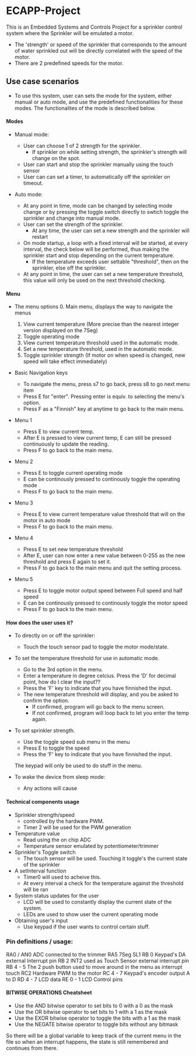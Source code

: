 # ECAPP-Project
This is an Embedded Systems and Controls Project for a sprinkler control system where the Sprinkler will be emulated a motor.
- The 'strength' or speed of the sprinkler that corresponds to the amount of water sprinkled out will be directly correlated with the speed of the motor.
- There are 2 predefined speeds for the motor.


## Use case scenarios
- To use this system, user can sets the mode for the system, either manual or auto mode, and use the predefined functionalities for these modes. The functionalites of the mode is described below.


#### Modes
- Manual mode:
	- User can choose 1 of 2 strength for the sprinkler.
		- If sprinkler on while setting strength, the sprinkler's strength will change on the spot.
	- User can start and stop the sprinkler manually using the touch sensor
	- User can can set a timer, to automatically off the sprinkler on timeout.

- Auto mode:
	- At any point in time, mode can be changed by selecting mode change or by pressing the toggle switch directly to swtich toggle the sprinkler and change into manual mode.
	- User can set the strength of the sprinkler.
		- At any time, the user can set a new strength and the sprinkler will restart
	- On mode startup, a loop with a fixed interval will be started, at every interval, the check below will be performed, thus making the sprinkler start and stop depending on the current temperature.
		- If the temperature exceeds user settable "threshold", then on the sprinkler, else off the sprinkler.
	- At any point in time, the user can set a new temperature threshold, this value will only be used on the next threshold checking.


#### Menu
- The menu options
	0.	Main menu, displays the way to navigate the menus
	1.	View current temperature (More precise than the nearest integer version displayed on the 7Seg)
	2.	Toggle operating mode
	3.	View current temperature threshold used in the automatic mode.
	4.	Set a new temperature threshold, used in the automatic mode.
	5.	Toggle sprinkler strength (If motor on when speed is changed, new speed will take effect immediately)

- Basic Navigation keys
	- To navigate the menu, press s7 to go back, press s8 to go next menu item
	- Press E for "enter". Pressing enter is equiv. to selecting the menu's option.
	- Press F as a "Finnish" key at anytime to go back to the main menu.

- Menu 1
	- Press E to view current temp.
	- After E is pressed to view current temp, E can still be pressed continuously to update the reading.
	- Press F to go back to the main menu.
- Menu 2
	- Press E to toggle current operating mode
	- E can be continously pressed to continously toggle the operating mode
	- Press F to go back to the main menu.
- Menu 3
	- Press E to view current temperature value threshold that will on the motor in auto mode
	- Press F to go back to the main menu.
- Menu 4
	- Press E to set new temperature threshold
	- After E, user can now enter a new value between 0-255 as the new threshold and press E again to set it.
	- Press F to go back to the main menu and quit the setting process.
- Menu 5
	- Press E to toggle motor output speed between Full speed and half speed
	- E can be continously pressed to continously toggle the motor speed
	- Press F to go back to the main menu.


#### How does the user uses it?
- To directly on or off the sprinkler:
	- Touch the touch sensor pad to toggle the motor mode/state.

- To set the temperature threshold for use in automatic mode.
	- Go to the 3rd option in the menu.
	- Enter a temperature in degree celcius. Press the 'D' for decimal point, how do I clear the input??
	- Press the 'F' key to indicate that you have finnished the input.
	- The new temperature threshold will display, and you be asked to confirm the option.
		- If confirmed, program will go back to the menu screen.
		- If not confirmed, program will loop back to let you enter the temp again.

- To set sprinkler strength.
	- Use the toggle speed sub menu in the menu
	- Press E to toggle the speed
	- Press the 'F' key to indicate that you have finnished the input.

	The keypad will only be used to do stuff in the menu.

- To wake the device from sleep mode:
	- Any actions will cause

#### Technical components usage
- Sprinkler strength/speed
	- controlled by the hardware PWM.
	- Timer 2 will be used for the PWM generation
- Temperature value
	- Read using the on chip ADC
	- Temperature sensor emulated by potentiometer/trimmer
- Sprinkler's Toggle switch
	- The touch sensor will be used. Touching it toggle's the current state of the sprinkler
- A setInterval function
	- Timer0 will used to acheive this.
	- At every interval a check for the temperature against the threshold will be ran
- System status updates for the user
	- LCD will be used to constantly display the current state of the system.
	- LEDs are used to show user the current operating mode
- Obtaining user's input
	- Use keypad if the user wants to control certain stuff.


### Pin definitions / usage:
RA0 / AN0
	ADC connected to the trimmer
RA5
	7Seg SL1
RB 0
	Keypad's DA external Interrupt pin
RB 2
	INT2 used as Touch Sensor external interrupt pin
RB 4 - 5
	The 2 push button used to move around in the menu as interrupt touch
RC2
	Hardware PWM to the motor
RC 4 - 7
	Keypad's encoder output A to D
RD 4 - 7
	LCD data
RE 0 - 1
	LCD Control pins


#### BITWISE OPERATIONS Cheatsheet
- Use the AND bitwise operator to set bits to 0 with a 0 as the mask
- Use the OR bitwise operator to set bits to 1 with a 1 as the mask
- Use the EXOR bitwise operator to toggle the bits with a 1 as the mask
- Use the NEGATE bitwise operator to toggle bits without any bitmask

So there will be a global variable to keep track of the current menu in the file so when an interrupt happens,
the state is still remembered and continues from there.